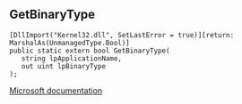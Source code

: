 ## GetBinaryType

```
[DllImport("Kernel32.dll", SetLastError = true)][return: MarshalAs(UnmanagedType.Bool)]
public static extern bool GetBinaryType(
   string lpApplicationName,
   out uint lpBinaryType
);
```

[Microsoft documentation](https://docs.microsoft.com/en-us/windows/win32/api/winbase/nf-winbase-getbinarytypew)
